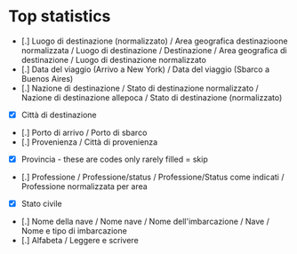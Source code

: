 # Top statistics

* [.] Luogo di destinazione (normalizzato) / Area geografica destinazioone normalizzata / Luogo di destinazione / Destinazione / Area geografica di destinazione / Luogo di destinazione normalizzato
* [.] Data del viaggio (Arrivo a New York) / Data del viaggio (Sbarco a Buenos Aires)
* [.] Nazione di destinazione / Stato di destinazione normalizzato / Nazione di destinazione allepoca / Stato di destinazione (normalizzato)
* [x] Città di destinazione
* [.] Porto di arrivo / Porto di sbarco
* [.] Provenienza / Città di provenienza
* [x] Provincia - these are codes only rarely filled = skip
* [.] Professione / Professione/status / Professione/Status come indicati / Professione normalizzata per area
* [x] Stato civile
* [.] Nome della nave / Nome nave / Nome dell'imbarcazione / Nave / Nome e tipo di imbarcazione
* [.] Alfabeta / Leggere e scrivere
